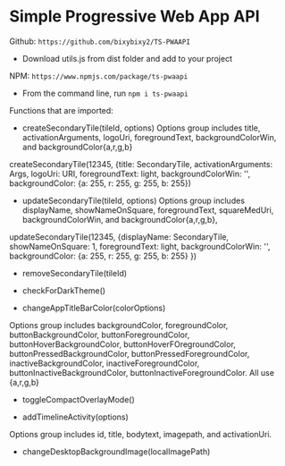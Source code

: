# Simple Progressive Web App API

Github: `https://github.com/bixybixy2/TS-PWAAPI`
- Download utils.js from dist folder and add to your project

NPM: `https://www.npmjs.com/package/ts-pwaapi`
- From the command line, run `npm i ts-pwaapi` 

Functions that are imported:

- createSecondaryTile(tileId, options)
Options group includes title, activationArguments, logoUri, foregroundText, backgroundColorWin, and backgroundColor{a,r,g,b}

createSecondaryTile(12345, {title: SecondaryTile, activationArguments: Args, logoUri: URI, foregroundText: light, backgroundColorWin: '', backgroundColor: {a: 255, r: 255, g: 255, b: 255})

- updateSecondaryTile(tileId, options)
Options group includes displayName, showNameOnSquare, foregroundText, squareMedUri, backgroundColorWin, and backgroundColor{a,r,g,b},

updateSecondaryTile(12345, {displayName: SecondaryTile, showNameOnSquare: 1, foregroundText: light, backgroundColorWin: '', backgroundColor: {a: 255, r: 255, g: 255, b: 255} })

- removeSecondaryTile(tileId)

- checkForDarkTheme()

- changeAppTitleBarColor(colorOptions)

Options group includes backgroundColor, foregroundColor, buttonBackgroundColor, buttonForegroundColor, buttonHoverBackgroundColor, buttonHoverFOregroundColor, buttonPressedBackgroundColor, buttonPressedForegroundColor, inactiveBackgroundColor, inactiveForegroundColor, buttonInactiveBackgroundColor, buttonInactiveForegroundColor. All use {a,r,g,b}

- toggleCompactOverlayMode()

- addTimelineActivity(options)

Options group includes id, title, bodytext, imagepath, and activationUri.

- changeDesktopBackgroundImage(localImagePath)

